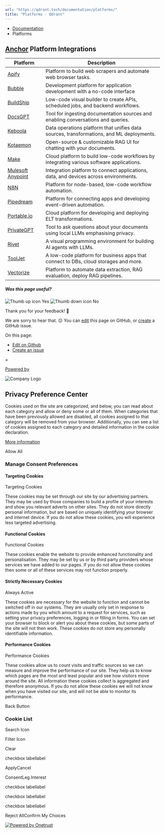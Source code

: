 ```yaml
---
url: "https://qdrant.tech/documentation/platforms/"
title: "Platforms - Qdrant"
---
```


- [Documentation](https://qdrant.tech/documentation/)
- Platforms

## [Anchor](https://qdrant.tech/documentation/platforms/\#platform-integrations) Platform Integrations

| Platform | Description |
| --- | --- |
| [Apify](https://qdrant.tech/documentation/platforms/apify/) | Platform to build web scrapers and automate web browser tasks. |
| [Bubble](https://qdrant.tech/documentation/platforms/bubble/) | Development platform for application development with a no-code interface |
| [BuildShip](https://qdrant.tech/documentation/platforms/buildship/) | Low-code visual builder to create APIs, scheduled jobs, and backend workflows. |
| [DocsGPT](https://qdrant.tech/documentation/platforms/docsgpt/) | Tool for ingesting documentation sources and enabling conversations and queries. |
| [Keboola](https://qdrant.tech/documentation/platforms/keboola/) | Data operations platform that unifies data sources, transformations, and ML deployments. |
| [Kotaemon](https://qdrant.tech/documentation/platforms/kotaemon/) | Open-source & customizable RAG UI for chatting with your documents. |
| [Make](https://qdrant.tech/documentation/platforms/make/) | Cloud platform to build low-code workflows by integrating various software applications. |
| [Mulesoft Anypoint](https://qdrant.tech/documentation/platforms/mulesoft/) | Integration platform to connect applications, data, and devices across environments. |
| [N8N](https://qdrant.tech/documentation/platforms/n8n/) | Platform for node-based, low-code workflow automation. |
| [Pipedream](https://qdrant.tech/documentation/platforms/pipedream/) | Platform for connecting apps and developing event-driven automation. |
| [Portable.io](https://qdrant.tech/documentation/platforms/portable/) | Cloud platform for developing and deploying ELT transformations. |
| [PrivateGPT](https://qdrant.tech/documentation/platforms/privategpt/) | Tool to ask questions about your documents using local LLMs emphasising privacy. |
| [Rivet](https://qdrant.tech/documentation/platforms/rivet/) | A visual programming environment for building AI agents with LLMs. |
| [ToolJet](https://qdrant.tech/documentation/platforms/tooljet/) | A low-code platform for business apps that connect to DBs, cloud storages and more. |
| [Vectorize](https://qdrant.tech/documentation/platforms/vectorize/) | Platform to automate data extraction, RAG evaluation, deploy RAG pipelines. |

##### Was this page useful?

![Thumb up icon](https://qdrant.tech/icons/outline/thumb-up.svg)
Yes
![Thumb down icon](https://qdrant.tech/icons/outline/thumb-down.svg)
No

Thank you for your feedback! 🙏

We are sorry to hear that. 😔 You can [edit](https://qdrant.tech/github.com/qdrant/landing_page/tree/master/qdrant-landing/content/documentation/platforms/_index.md) this page on GitHub, or [create](https://github.com/qdrant/landing_page/issues/new/choose) a GitHub issue.

On this page:

- [Edit on Github](https://github.com/qdrant/landing_page/tree/master/qdrant-landing/content/documentation/platforms/_index.md)
- [Create an issue](https://github.com/qdrant/landing_page/issues/new/choose)

×

[Powered by](https://qdrant.tech/)

![Company Logo](https://cdn.cookielaw.org/logos/static/ot_company_logo.png)

## Privacy Preference Center

Cookies used on the site are categorized, and below, you can read about each category and allow or deny some or all of them. When categories that have been previously allowed are disabled, all cookies assigned to that category will be removed from your browser.
Additionally, you can see a list of cookies assigned to each category and detailed information in the cookie declaration.


[More information](https://qdrant.tech/legal/privacy-policy/#cookies-and-web-beacons)

Allow All

### Manage Consent Preferences

#### Targeting Cookies

Targeting Cookies

These cookies may be set through our site by our advertising partners. They may be used by those companies to build a profile of your interests and show you relevant adverts on other sites. They do not store directly personal information, but are based on uniquely identifying your browser and internet device. If you do not allow these cookies, you will experience less targeted advertising.

#### Functional Cookies

Functional Cookies

These cookies enable the website to provide enhanced functionality and personalisation. They may be set by us or by third party providers whose services we have added to our pages. If you do not allow these cookies then some or all of these services may not function properly.

#### Strictly Necessary Cookies

Always Active

These cookies are necessary for the website to function and cannot be switched off in our systems. They are usually only set in response to actions made by you which amount to a request for services, such as setting your privacy preferences, logging in or filling in forms. You can set your browser to block or alert you about these cookies, but some parts of the site will not then work. These cookies do not store any personally identifiable information.

#### Performance Cookies

Performance Cookies

These cookies allow us to count visits and traffic sources so we can measure and improve the performance of our site. They help us to know which pages are the most and least popular and see how visitors move around the site. All information these cookies collect is aggregated and therefore anonymous. If you do not allow these cookies we will not know when you have visited our site, and will not be able to monitor its performance.

Back Button

### Cookie List

Search Icon

Filter Icon

Clear

checkbox labellabel

ApplyCancel

ConsentLeg.Interest

checkbox labellabel

checkbox labellabel

checkbox labellabel

Reject AllConfirm My Choices

[![Powered by Onetrust](https://cdn.cookielaw.org/logos/static/powered_by_logo.svg)](https://www.onetrust.com/products/cookie-consent/)